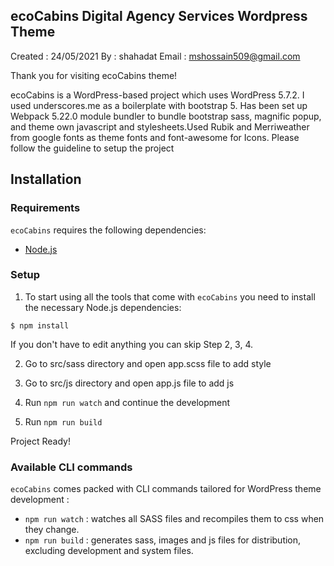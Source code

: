 ecoCabins
Digital Agency Services Wordpress Theme
-----------------------------------------------------------------------------

Created : 24/05/2021
By : shahadat
Email : mshossain509@gmail.com

Thank you for visiting ecoCabins theme!

ecoCabins is a WordPress-based project which uses WordPress 5.7.2.
I used underscores.me as a boilerplate with bootstrap 5. Has been set up Webpack 5.22.0 module bundler
to bundle bootstrap sass, magnific popup, and theme own javascript and stylesheets.Used Rubik and Merriweather
from google fonts as theme fonts and font-awesome for Icons. Please follow the guideline to setup the project



Installation
---------------

### Requirements

`ecoCabins` requires the following dependencies:

- [Node.js](https://nodejs.org/)


### Setup

1. To start using all the tools that come with `ecoCabins`  you need to install the necessary Node.js dependencies:

```
$ npm install
```

If you don't have to edit anything you can skip Step 2, 3, 4.


2. Go to src/sass directory and open app.scss file to add style

3. Go to src/js directory and open app.js file to add js

4. Run `npm run watch` and continue the development

5. Run `npm run build`

Project Ready!



### Available CLI commands

`ecoCabins` comes packed with CLI commands tailored for WordPress theme development :

- `npm run watch` : watches all SASS files and recompiles them to css when they change.
- `npm run build` : generates sass, images and js files for distribution, excluding development and system files.